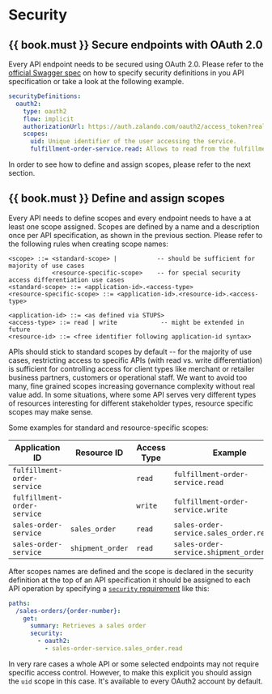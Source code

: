 # Security

## {{ book.must }} Secure endpoints with OAuth 2.0

Every API endpoint needs to be secured using OAuth 2.0. Please refer to the 
[official Swagger spec](https://github.com/swagger-api/swagger-spec/blob/master/versions/2.0.md#security-definitions-object)
on how to specify security definitions in you API specification or take a look at the following example.

```yaml
securityDefinitions:
  oauth2:
    type: oauth2
    flow: implicit
    authorizationUrl: https://auth.zalando.com/oauth2/access_token?realm=services
    scopes:
      uid: Unique identifier of the user accessing the service.
      fulfillment-order-service.read: Allows to read from the fulfillment order service.
```

In order to see how to define and assign scopes, please refer to the next section.

## {{ book.must }} Define and assign scopes

Every API needs to define scopes and every endpoint needs to have a at least one scope assigned. Scopes are defined by a name and a description once per API specification, as shown in the previous section. Please refer to the following rules when creating scope names:

```
<scope> ::= <standard-scope> |           -- should be sufficient for majority of use cases 
            <resource-specific-scope>    -- for special security access differentiation use cases 
<standard-scope> ::= <application-id>.<access-type> 
<resource-specific-scope> ::= <application-id>.<resource-id>.<access-type>

<application-id> ::= <as defined via STUPS>
<access-type> ::= read | write            -- might be extended in future
<resource-id> ::= <free identifier following application-id syntax>
```

APIs should stick to standard scopes by default -- for the majority of use cases, restricting access to specific APIs (with read vs. write differentiation) is sufficient for controlling access for client types like merchant or retailer business partners, customers or operational staff. We want to avoid too many, fine grained scopes increasing governance complexity without real value add. In some situations, where some API serves very different types of resources interesting for different stakeholder types, resource specific scopes may make sense.

Some examples for standard and resource-specific scopes:

| Application ID              | Resource ID      | Access Type | Example                                   |
|-----------------------------|------------------|-------------|-------------------------------------------|
| `fulfillment-order-service` |                  | `read`      | `fulfillment-order-service.read`          |
| `fulfillment-order-service` |                  | `write`     | `fulfillment-order-service.write`         |
| `sales-order-service`       | `sales_order`    | `read`      | `sales-order-service.sales_order.read`    |
| `sales-order-service`       | `shipment_order` | `read`      | `sales-order-service.shipment_order.read` |

After scopes names are defined and the scope is declared in the security definition at the top of an API specification it should be assigned to each API operation by specifying a [`security` requirement](https://github.com/OAI/OpenAPI-Specification/blob/master/versions/2.0.md#securityRequirementObject) like this:

```yaml
paths:
  /sales-orders/{order-number}:
    get:
      summary: Retrieves a sales order
      security:
        - oauth2:
          - sales-order-service.sales_order.read
```

In very rare cases a whole API or some selected endpoints may not require specific access control. However, to make this explicit you should assign the `uid` scope in this case. It's available to every OAuth2 account by default.
